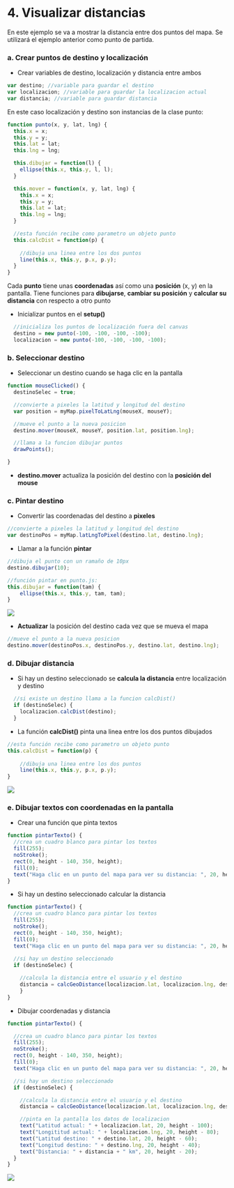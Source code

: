 # 4. Visualizar distancias

En este ejemplo se va a mostrar la distancia entre dos puntos del mapa. Se utilizará el ejemplo anterior como punto de partida.

### a. Crear puntos de destino y localización

* Crear variables de destino, localización y distancia entre ambos

```javascript
var destino; //variable para guardar el destino
var localizacion; //variable para guardar la localizacion actual
var distancia; //variable para guardar distancia
```

En este caso localización y destino son instancias de la clase punto: 

```javascript
function punto(x, y, lat, lng) {
  this.x = x;
  this.y = y;
  this.lat = lat;
  this.lng = lng;

  this.dibujar = function(l) {
    ellipse(this.x, this.y, l, l);
  }

  this.mover = function(x, y, lat, lng) {
    this.x = x;
    this.y = y;
    this.lat = lat;
    this.lng = lng;
  }

  //esta función recibe como parametro un objeto punto
  this.calcDist = function(p) {
    
    //dibuja una linea entre los dos puntos
    line(this.x, this.y, p.x, p.y);
  }
}
```

Cada **punto** tiene unas **coordenadas** así como una **posición** \(x, y\) en la pantalla. Tiene funciones para **dibujarse**, **cambiar su posición** y **calcular su distancia** con respecto a otro punto

* Inicializar puntos en el **setup\(\)**

```javascript
  //inicializa los puntos de localización fuera del canvas
  destino = new punto(-100, -100, -100, -100);
  localizacion = new punto(-100, -100, -100, -100);
```

### b. Seleccionar destino

* Seleccionar un destino cuando se haga clic en la pantalla

```javascript
function mouseClicked() {
  destinoSelec = true;

  //convierte a pixeles la latitud y longitud del destino
  var position = myMap.pixelToLatLng(mouseX, mouseY);

  //mueve el punto a la nueva posicion
  destino.mover(mouseX, mouseY, position.lat, position.lng);

  //llama a la funcion dibujar puntos
  drawPoints();

}
```

* **destino.mover** actualiza la posición del destino con la **posición del mouse**

### c. Pintar destino

* Convertir las coordenadas del destino a **pixeles**

```javascript
//convierte a pixeles la latitud y longitud del destino
var destinoPos = myMap.latLngToPixel(destino.lat, destino.lng);
```

* Llamar a la función **pintar**

```javascript
//dibuja el punto con un ramaño de 10px
destino.dibujar(10);
```

```javascript
//función pintar en punto.js:
this.dibujar = function(tam) {
    ellipse(this.x, this.y, tam, tam);
}
```

![](../../.gitbook/assets/captura-de-pantalla-2018-10-21-a-las-4.18.40-p.m..png)

* **Actualizar** la posición del destino cada vez que se mueva el mapa

```javascript
//mueve el punto a la nueva posicion
destino.mover(destinoPos.x, destinoPos.y, destino.lat, destino.lng);
```

### d. Dibujar distancia

* Si hay un destino seleccionado se **calcula la distancia** entre localización y destino

```javascript
  //si existe un destino llama a la funcion calcDist()
  if (destinoSelec) {
    localizacion.calcDist(destino);
  }
```

* La función **calcDist\(\)** pinta una linea entre los dos puntos dibujados

```javascript
//esta función recibe como parametro un objeto punto
this.calcDist = function(p) {
       
    //dibuja una linea entre los dos puntos
    line(this.x, this.y, p.x, p.y);
}
```

![](../../.gitbook/assets/captura-de-pantalla-2018-10-21-a-las-4.17.19-p.m..png)

### e. Dibujar textos con coordenadas en la pantalla

* Crear una función que pinta textos

```javascript
function pintarTexto() {
  //crea un cuadro blanco para pintar los textos
  fill(255);
  noStroke();
  rect(0, height - 140, 350, height);
  fill(0);
  text("Haga clic en un punto del mapa para ver su distancia: ", 20, height - 120);
}
```

* Si hay un destino seleccionado calcular la distancia

```javascript
function pintarTexto() {
  //crea un cuadro blanco para pintar los textos
  fill(255);
  noStroke();
  rect(0, height - 140, 350, height);
  fill(0);
  text("Haga clic en un punto del mapa para ver su distancia: ", 20, height - 120);
  
  //si hay un destino seleccionado
  if (destinoSelec) {

    //calcula la distancia entre el usuario y el destino
    distancia = calcGeoDistance(localizacion.lat, localizacion.lng, destino.lat, destino.lng, 'km')
    }
}
```

* Dibujar coordenadas y distancia

```javascript
function pintarTexto() {

  //crea un cuadro blanco para pintar los textos
  fill(255);
  noStroke();
  rect(0, height - 140, 350, height);
  fill(0);
  text("Haga clic en un punto del mapa para ver su distancia: ", 20, height - 120);

  //si hay un destino seleccionado
  if (destinoSelec) {

    //calcula la distancia entre el usuario y el destino
    distancia = calcGeoDistance(localizacion.lat, localizacion.lng, destino.lat, destino.lng, 'km')

    //pinta en la pantalla los datos de localizacion
    text("Latitud actual: " + localizacion.lat, 20, height - 100);
    text("Longititud actual: " + localizacion.lng, 20, height - 80);
    text("Latitud destino: " + destino.lat, 20, height - 60);
    text("Longitud destino: " + destino.lng, 20, height - 40);
    text("Distancia: " + distancia + " km", 20, height - 20);
  }
}

```

![](../../.gitbook/assets/captura-de-pantalla-2018-10-21-a-las-4.23.21-p.m..png)

